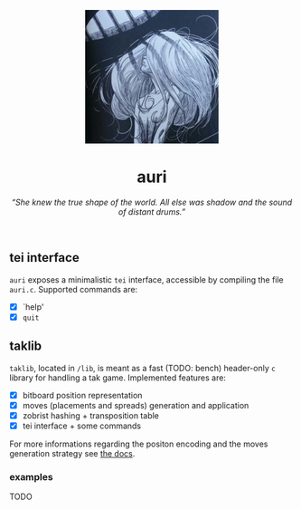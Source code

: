 <p align="center">
  <img src="docs/resources/auri.webp" alt="auri" height="236"/>
</p>

<h1 align="center">auri</h1>
<p align="center"><i>“She knew the true shape of the world. All else was shadow and the sound of distant drums.”</i></p>

<br>

## tei interface

`auri` exposes a minimalistic `tei` interface, accessible by compiling the file `auri.c`. Supported commands are:
- [x] `help'
- [x] `quit`

## taklib

`taklib`, located in `/lib`, is meant as a fast (TODO: bench) header-only `c` library for handling a tak game. Implemented features are:
- [x] bitboard position representation
- [x] moves (placements and spreads) generation and application
- [x] zobrist hashing + transposition table
- [x] tei interface + some commands

For more informations regarding the positon encoding and the moves generation strategy see [the docs](/docs/encoding.md).

### examples

TODO